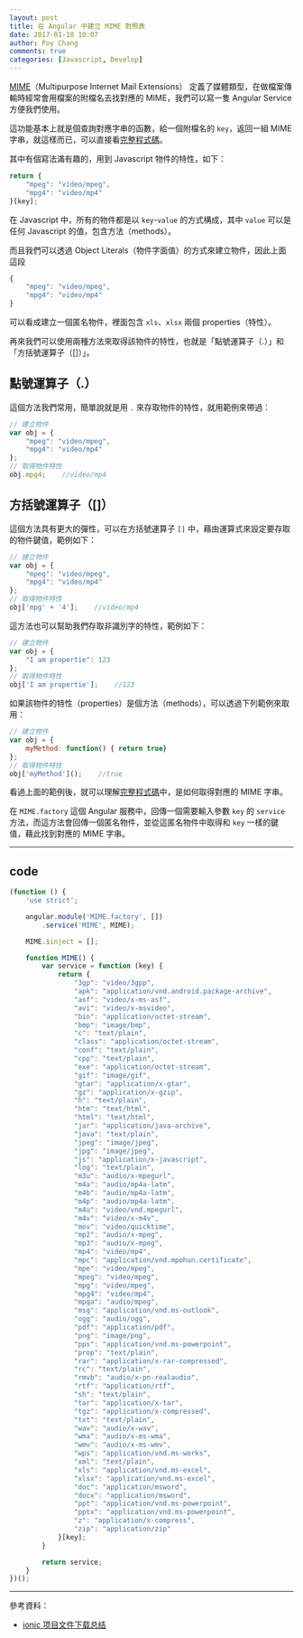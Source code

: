 ```yaml
---
layout: post
title: 在 Angular 中建立 MIME 對照表
date: 2017-01-10 10:07
author: Poy Chang
comments: true
categories: [Javascript, Develop]
---
```

[MIME](https://zh.wikipedia.org/wiki/%E5%A4%9A%E7%94%A8%E9%80%94%E4%BA%92%E8%81%AF%E7%B6%B2%E9%83%B5%E4%BB%B6%E6%93%B4%E5%B1%95)（Multipurpose Internet Mail Extensions） 定義了媒體類型，在做檔案傳輸時經常會用檔案的附檔名去找對應的 MIME，我們可以寫一隻 Angular Service 方便我們使用。

這功能基本上就是個查詢對應字串的函數，給一個附檔名的 `key`，返回一組 MIME 字串，就這樣而已，可以直接看[完整程式碼](#code)。

其中有個寫法滿有趣的，用到 Javascript 物件的特性，如下：

```javascript
return {
	"mpeg": "video/mpeg",
	"mpg4": "video/mp4"
}[key];
```

在 Javascript 中，所有的物件都是以 `key`-`value` 的方式構成，其中 `value` 可以是任何 Javascript 的值，包含方法（methods）。

而且我們可以透過 Object Literals（物件字面值）的方式來建立物件，因此上面這段

```javascript
{
	"mpeg": "video/mpeg",
	"mpg4": "video/mp4"
}
```

可以看成建立一個匿名物件，裡面包含 `xls`、`xlsx` 兩個 properties（特性）。

再來我們可以使用兩種方法來取得該物件的特性，也就是「點號運算子（.）」和「方括號運算子（[]）」。

## 點號運算子（.）

這個方法我們常用，簡單說就是用 `.` 來存取物件的特性，就用範例來帶過：

```javascript
// 建立物件
var obj = {
	"mpeg": "video/mpeg",
	"mpg4": "video/mp4"
};
// 取得物件特性
obj.mpg4;    //video/mp4
```

## 方括號運算子（[]）

這個方法具有更大的彈性，可以在方括號運算子 `[]` 中，藉由運算式來設定要存取的物件鍵值，範例如下：

```javascript
// 建立物件
var obj = {
	"mpeg": "video/mpeg",
	"mpg4": "video/mp4"
};
// 取得物件特性
obj['mpg' + '4'];    //video/mp4
```

這方法也可以幫助我們存取非識別字的特性，範例如下：

```javascript
// 建立物件
var obj = {
	"I am propertie": 123
};
// 取得物件特性
obj['I am propertie'];    //123
```

如果該物件的特性（properties）是個方法（methods），可以透過下列範例來取用：

```javascript
// 建立物件
var obj = {
	myMethod: function() { return true}
};
// 取得物件特性
obj['myMethod']();    //true
```

看過上面的範例後，就可以理解[完整程式碼](#code)中，是如何取得對應的 MIME 字串。

在 `MIME.factory` 這個 Angular 服務中，回傳一個需要輸入參數 `key` 的 `service` 方法，而這方法會回傳一個匿名物件，並從這匿名物件中取得和 `key` 一樣的鍵值，藉此找到對應的 MIME 字串。 

----------

## code

```javascript
(function () {
    'use strict';

    angular.module('MIME.factory', [])
        .service('MIME', MIME);

    MIME.$inject = [];

    function MIME() {
        var service = function (key) {
            return {
                "3gp": "video/3gpp",
                "apk": "application/vnd.android.package-archive",
                "asf": "video/x-ms-asf",
                "avi": "video/x-msvideo",
                "bin": "application/octet-stream",
                "bmp": "image/bmp",
                "c": "text/plain",
                "class": "application/octet-stream",
                "conf": "text/plain",
                "cpp": "text/plain",
                "exe": "application/octet-stream",
                "gif": "image/gif",
                "gtar": "application/x-gtar",
                "gz": "application/x-gzip",
                "h": "text/plain",
                "htm": "text/html",
                "html": "text/html",
                "jar": "application/java-archive",
                "java": "text/plain",
                "jpeg": "image/jpeg",
                "jpg": "image/jpeg",
                "js": "application/x-javascript",
                "log": "text/plain",
                "m3u": "audio/x-mpegurl",
                "m4a": "audio/mp4a-latm",
                "m4b": "audio/mp4a-latm",
                "m4p": "audio/mp4a-latm",
                "m4u": "video/vnd.mpegurl",
                "m4v": "video/x-m4v",
                "mov": "video/quicktime",
                "mp2": "audio/x-mpeg",
                "mp3": "audio/x-mpeg",
                "mp4": "video/mp4",
                "mpc": "application/vnd.mpohun.certificate",
                "mpe": "video/mpeg",
                "mpeg": "video/mpeg",
                "mpg": "video/mpeg",
                "mpg4": "video/mp4",
                "mpga": "audio/mpeg",
                "msg": "application/vnd.ms-outlook",
                "ogg": "audio/ogg",
                "pdf": "application/pdf",
                "png": "image/png",
                "pps": "application/vnd.ms-powerpoint",
                "prop": "text/plain",
                "rar": "application/x-rar-compressed",
                "rc": "text/plain",
                "rmvb": "audio/x-pn-realaudio",
                "rtf": "application/rtf",
                "sh": "text/plain",
                "tar": "application/x-tar",
                "tgz": "application/x-compressed",
                "txt": "text/plain",
                "wav": "audio/x-wav",
                "wma": "audio/x-ms-wma",
                "wmv": "audio/x-ms-wmv",
                "wps": "application/vnd.ms-works",
                "xml": "text/plain",
                "xls": "application/vnd.ms-excel",
                "xlsx": "application/vnd.ms-excel",
                "doc": "application/msword",
                "docx": "application/msword",
                "ppt": "application/vnd.ms-powerpoint",
                "pptx": "application/vnd.ms-powerpoint",
                "z": "application/x-compress",
                "zip": "application/zip"
            }[key];
        }

        return service;
    }
})();
```

----------

參考資料：

* [ionic 项目文件下载总结](http://www.itdadao.com/articles/c15a618162p0.html)